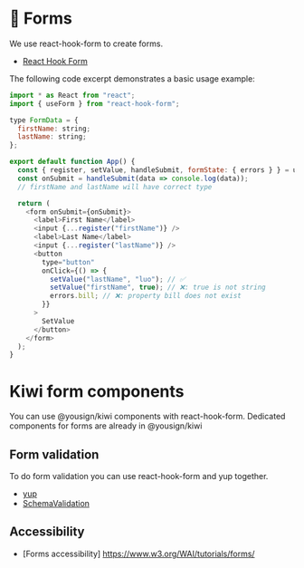 # 🧪 Forms

We use react-hook-form to create forms.

- [React Hook Form](https://react-hook-form.com/)

The following code excerpt demonstrates a basic usage example:

```javascript
import * as React from "react";
import { useForm } from "react-hook-form";

type FormData = {
  firstName: string;
  lastName: string;
};

export default function App() {
  const { register, setValue, handleSubmit, formState: { errors } } = useForm<FormData>();
  const onSubmit = handleSubmit(data => console.log(data));
  // firstName and lastName will have correct type

  return (
    <form onSubmit={onSubmit}>
      <label>First Name</label>
      <input {...register("firstName")} />
      <label>Last Name</label>
      <input {...register("lastName")} />
      <button
        type="button"
        onClick={() => {
          setValue("lastName", "luo"); // ✅
          setValue("firstName", true); // ❌: true is not string
          errors.bill; // ❌: property bill does not exist
        }}
      >
        SetValue
      </button>
    </form>
  );
}
```

# Kiwi form components

You can use @yousign/kiwi components with react-hook-form. Dedicated components for forms are already in @yousign/kiwi

## Form validation

To do form validation you can use react-hook-form and yup together.

- [yup](https://github.com/jquense/yup)
- [SchemaValidation](https://react-hook-form.com/get-started#SchemaValidation)

## Accessibility
- [Forms accessibility] https://www.w3.org/WAI/tutorials/forms/